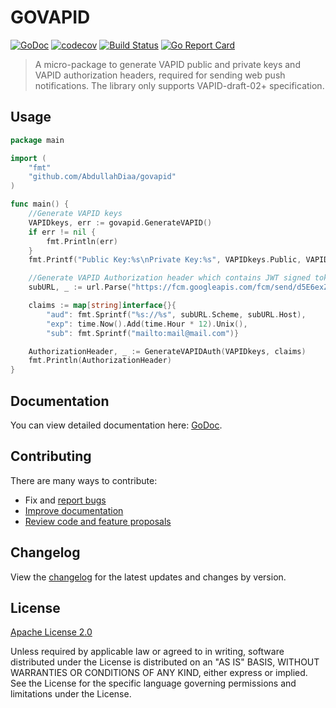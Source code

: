 # GOVAPID

[![GoDoc][godoc-image]][godoc-url]
[![codecov](https://codecov.io/gh/abdullahdiaa/govapid/branch/main/graph/badge.svg?token=XY7LZ4XCK3)](https://codecov.io/gh/abdullahdiaa/govapid)
[![Build Status](https://www.travis-ci.com/AbdullahDiaa/GoVAPID.svg?branch=main)](https://www.travis-ci.com/AbdullahDiaa/GoVAPID)
[![Go Report Card](https://goreportcard.com/badge/github.com/AbdullahDiaa/govapid)](https://goreportcard.com/report/github.com/AbdullahDiaa/govapid)

> A micro-package to generate VAPID public and private keys and VAPID authorization headers, required for sending web push notifications.
> The library only supports VAPID-draft-02+ specification.

## Usage

```go
package main

import (
	"fmt"
	"github.com/AbdullahDiaa/govapid"
)

func main() {
	//Generate VAPID keys
	VAPIDkeys, err := govapid.GenerateVAPID()
	if err != nil {
		fmt.Println(err)
	}
	fmt.Printf("Public Key:%s\nPrivate Key:%s", VAPIDkeys.Public, VAPIDkeys.Private)

	//Generate VAPID Authorization header which contains JWT signed token and VAPID public key
	subURL, _ := url.Parse("https://fcm.googleapis.com/fcm/send/d5E6exZV5dM:APA91bHI09qFrkxTShu_pUVk-7ZukjdVhEJeZNUt29hSeBez93KlgXDK6Y9BThZMfWUqGhQ8yiWzYqT1gIGUxA5DVuwuARpJPSzk5XFp3yR1kepLKWOOdIgcAO6GRGoZYngmAFc6oufU")

	claims := map[string]interface{}{
		"aud": fmt.Sprintf("%s://%s", subURL.Scheme, subURL.Host),
		"exp": time.Now().Add(time.Hour * 12).Unix(),
		"sub": fmt.Sprintf("mailto:mail@mail.com")}

	AuthorizationHeader, _ := GenerateVAPIDAuth(VAPIDkeys, claims)
	fmt.Println(AuthorizationHeader)
}

```

## Documentation

You can view detailed documentation here: [GoDoc][godoc-url].

## Contributing

There are many ways to contribute:
- Fix and [report bugs](https://github.com/AbdullahDiaa/GoVAPID/issues/new)
- [Improve documentation](https://github.com/AbdullahDiaa/GoVAPID/issues?q=is%3Aopen+label%3Adocumentation)
- [Review code and feature proposals](https://github.com/AbdullahDiaa/GoVAPID/pulls)


## Changelog

View the [changelog](/CHANGELOG.md) for the latest updates and changes by
version.

## License

[Apache License 2.0][licence-url]

   Unless required by applicable law or agreed to in writing, software
   distributed under the License is distributed on an "AS IS" BASIS,
   WITHOUT WARRANTIES OR CONDITIONS OF ANY KIND, either express or implied.
   See the License for the specific language governing permissions and
   limitations under the License.

[godoc-image]: https://godoc.org/github.com/AbdullahDiaa/GoVAPID?status.svg
[godoc-url]: https://godoc.org/github.com/AbdullahDiaa/GoVAPID
[licence-url]: https://github.com/AbdullahDiaa/GoVAPID/blob/main/LICENSE